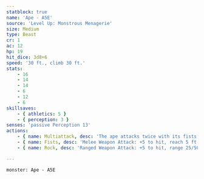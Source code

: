 ```yaml
---
statblock: true
name: 'Ape - A5E'
source: 'Level Up: Monstrous Menagerie'
size: Medium
type: Beast
cr: 1
ac: 12
hp: 19
hit_dice: 3d8+6
speed: '30 ft., climb 30 ft.'
stats:
    - 16
    - 14
    - 14
    - 6
    - 12
    - 6
skillsaves:
    - { athletics: 5 }
    - { perception: 3 }
senses: 'passive Perception 13'
actions:
    - { name: Multiattack, desc: 'The ape attacks twice with its fists.' }
    - { name: Fists, desc: 'Melee Weapon Attack: +5 to hit, reach 5 ft., one target. Hit: 5 (1d4+3) bludgeoning damage.' }
    - { name: Rock, desc: 'Ranged Weapon Attack: +5 to hit, range 25/50 ft., one target. Hit: 6 (1d6+3) bludgeoning damage.' }

---
```

```statblock
monster: Ape - A5E
```
